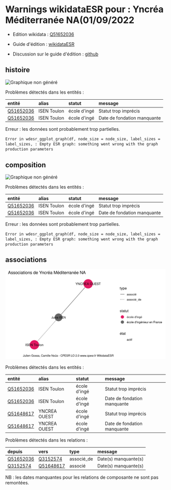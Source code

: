 Warnings wikidataESR pour : Yncréa Méditerranée NA(01/09/2022
================

- Edition wikidata : [Q51652036](https://www.wikidata.org/wiki/Q51652036)
- Guide d'édition : [wikidataESR](https://github.com/cpesr/wikidataESR/)

- Discussion sur le guide d'édition : [github](https://github.com/cpesr/wikidataESR/issues)



## histoire 

![Graphique non généré](Q51652036-histoire.png) 

Problèmes détectés dans les entités :

|entité                                               |alias       |statut       |message                     |
|:----------------------------------------------------|:-----------|:------------|:---------------------------|
|[Q51652036](https://www.wikidata.org/wiki/Q51652036) |ISEN Toulon |école d'ingé |Statut trop imprécis        |
|[Q51652036](https://www.wikidata.org/wiki/Q51652036) |ISEN Toulon |école d'ingé |Date de fondation manquante |

 


Erreur : les données sont probablement trop partielles.
```
Error in wdesr_ggplot_graph(df, node_size = node_size, label_sizes = label_sizes, : Empty ESR graph: something went wrong with the graph production parameters

``` 



## composition 

![Graphique non généré](Q51652036-composition.png) 

Problèmes détectés dans les entités :

|entité                                               |alias       |statut       |message                     |
|:----------------------------------------------------|:-----------|:------------|:---------------------------|
|[Q51652036](https://www.wikidata.org/wiki/Q51652036) |ISEN Toulon |école d'ingé |Statut trop imprécis        |
|[Q51652036](https://www.wikidata.org/wiki/Q51652036) |ISEN Toulon |école d'ingé |Date de fondation manquante |

 


Erreur : les données sont probablement trop partielles.
```
Error in wdesr_ggplot_graph(df, node_size = node_size, label_sizes = label_sizes, : Empty ESR graph: something went wrong with the graph production parameters

``` 



## associations 

![Graphique non généré](Q51652036-associations.png) 

Problèmes détectés dans les entités :

|entité                                               |alias        |statut       |message                     |
|:----------------------------------------------------|:------------|:------------|:---------------------------|
|[Q51652036](https://www.wikidata.org/wiki/Q51652036) |ISEN Toulon  |école d'ingé |Statut trop imprécis        |
|[Q51652036](https://www.wikidata.org/wiki/Q51652036) |ISEN Toulon  |école d'ingé |Date de fondation manquante |
|[Q51648617](https://www.wikidata.org/wiki/Q51648617) |YNCREA OUEST |école d'ingé |Statut trop imprécis        |
|[Q51648617](https://www.wikidata.org/wiki/Q51648617) |YNCREA OUEST |école d'ingé |Date de fondation manquante |

Problèmes détectés dans les relations :

|depuis                                               |vers                                                 |type       |message              |
|:----------------------------------------------------|:----------------------------------------------------|:----------|:--------------------|
|[Q51652036](https://www.wikidata.org/wiki/Q51652036) |[Q3152574](https://www.wikidata.org/wiki/Q3152574)   |associé_de |Date(s) manquante(s) |
|[Q3152574](https://www.wikidata.org/wiki/Q3152574)   |[Q51648617](https://www.wikidata.org/wiki/Q51648617) |associé    |Date(s) manquante(s) |

NB : les dates manquantes pour les relations de composante ne sont pas remontées. 

